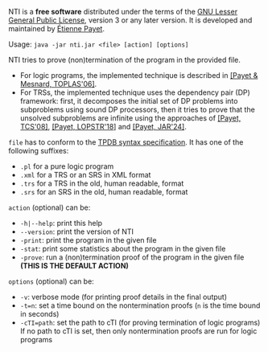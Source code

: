 NTI is a **free software** distributed under the terms of the
[GNU Lesser General Public License](https://www.gnu.org/licenses/lgpl-3.0.html), version 3
or any later version. It is developed and maintained by [Étienne Payet](mailto:etienne.payet@univ-reunion.fr).

Usage: `java -jar nti.jar <file> [action] [options]`

NTI tries to prove (non)termination of the program in the provided file.
- For logic programs, the implemented technique is described in
[[Payet & Mesnard, TOPLAS'06]](http://lim.univ-reunion.fr/staff/epayet/Research/Resources/toplas06.pdf).
- For TRSs, the implemented technique uses the dependency pair (DP) framework:
first, it decomposes the initial set of DP problems into subproblems using
sound DP processors, then it tries to prove that the unsolved subproblems
are infinite using the approaches of [[Payet, TCS'08]](http://lim.univ-reunion.fr/staff/epayet/Research/Resources/tcs08.pdf),
[[Payet, LOPSTR'18]](http://arxiv.org/abs/1808.05065) and
[[Payet, JAR'24]](https://arxiv.org/abs/2312.13949).

`file` has to conform to the [TPDB syntax specification](http://termination-portal.org/wiki/TPDB).
It has one of the following suffixes:
- `.pl` for a pure logic program
- `.xml` for a  TRS or an SRS in XML format
- `.trs` for a  TRS in the old, human readable, format
- `.srs` for an SRS in the old, human readable, format

`action` (optional) can be:
- `-h|--help`: print this help
- `--version`: print the version of NTI
- `-print`: print the program in the given file
- `-stat`: print some statistics about the program in the given file
- `-prove`: run a (non)termination proof of the program in the given file
**(THIS IS THE DEFAULT ACTION)**

`options` (optional) can be:
- `-v`: verbose mode (for printing proof details in the final output)
- `-t=n`: set a time bound on the nontermination proofs (`n` is the time bound in seconds)
- `-cTI=path`: set the path to cTI (for proving termination of logic programs)  
If no path to cTI is set, then only nontermination proofs are run for logic programs
